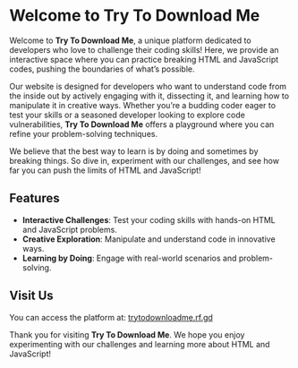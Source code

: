 # Welcome to Try To Download Me

Welcome to **Try To Download Me**, a unique platform dedicated to developers who love to challenge their coding skills! Here, we provide an interactive space where you can practice breaking HTML and JavaScript codes, pushing the boundaries of what’s possible.

Our website is designed for developers who want to understand code from the inside out by actively engaging with it, dissecting it, and learning how to manipulate it in creative ways. Whether you’re a budding coder eager to test your skills or a seasoned developer looking to explore code vulnerabilities, **Try To Download Me** offers a playground where you can refine your problem-solving techniques.

We believe that the best way to learn is by doing and sometimes by breaking things. So dive in, experiment with our challenges, and see how far you can push the limits of HTML and JavaScript!

## Features

- **Interactive Challenges**: Test your coding skills with hands-on HTML and JavaScript problems.
- **Creative Exploration**: Manipulate and understand code in innovative ways.
- **Learning by Doing**: Engage with real-world scenarios and problem-solving.

## Visit Us

You can access the platform at: [trytodownloadme.rf.gd](https://trytodownloadme.rf.gd)

Thank you for visiting **Try To Download Me**. We hope you enjoy experimenting with our challenges and learning more about HTML and JavaScript!
